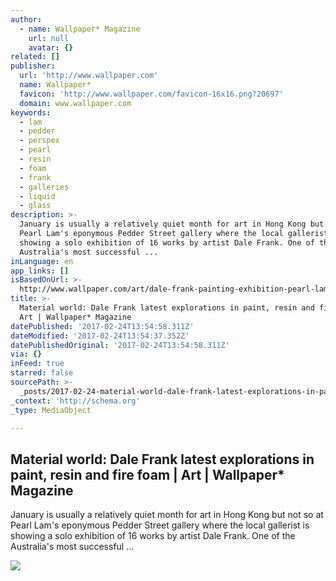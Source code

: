```yaml
---
author:
  - name: Wallpaper* Magazine
    url: null
    avatar: {}
related: []
publisher:
  url: 'http://www.wallpaper.com'
  name: Wallpaper*
  favicon: 'http://www.wallpaper.com/favicon-16x16.png?20697'
  domain: www.wallpaper.com
keywords:
  - lam
  - pedder
  - perspex
  - pearl
  - resin
  - foam
  - frank
  - galleries
  - liquid
  - glass
description: >-
  January is usually a relatively quiet month for art in Hong Kong but not so at
  Pearl Lam's eponymous Pedder Street gallery where the local gallerist is
  showing a solo exhibition of 16 works by artist Dale Frank. One of the
  Australia's most successful ...
inLanguage: en
app_links: []
isBasedOnUrl: >-
  http://www.wallpaper.com/art/dale-frank-painting-exhibition-pearl-lam-galleries-hong-kong
title: >-
  Material world: Dale Frank latest explorations in paint, resin and fire foam |
  Art | Wallpaper* Magazine
datePublished: '2017-02-24T13:54:58.311Z'
dateModified: '2017-02-24T13:54:37.352Z'
datePublishedOriginal: '2017-02-24T13:54:58.311Z'
via: {}
inFeed: true
starred: false
sourcePath: >-
  _posts/2017-02-24-material-world-dale-frank-latest-explorations-in-paint-res.md
_context: 'http://schema.org'
_type: MediaObject

---
```

<article style=""><h1>Material world: Dale Frank latest explorations in paint, resin and fire foam | Art | Wallpaper* Magazine</h1><p>January is usually a relatively quiet month for art in Hong Kong but not so at Pearl Lam's eponymous Pedder Street gallery where the local gallerist is showing a solo exhibition of 16 works by artist Dale Frank. One of the Australia's most successful ...</p><img src="https://cdn.wallpaper.com/main/2017/01/02_dale.jpg" /></article>